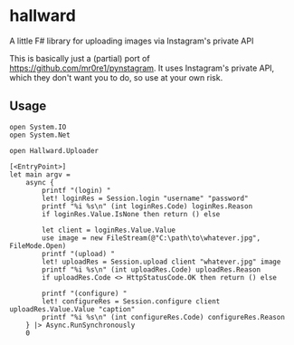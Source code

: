 # hallward
A little F# library for uploading images via Instagram's private API

This is basically just a (partial) port of https://github.com/mr0re1/pynstagram. It uses Instagram's private API, which they don't want you to do, so use at your own risk.

## Usage
    open System.IO
    open System.Net
    
    open Hallward.Uploader

    [<EntryPoint>]
    let main argv = 
        async {
            printf "(login) "
            let! loginRes = Session.login "username" "password"
            printf "%i %s\n" (int loginRes.Code) loginRes.Reason
            if loginRes.Value.IsNone then return () else

            let client = loginRes.Value.Value
            use image = new FileStream(@"C:\path\to\whatever.jpg", FileMode.Open)
            printf "(upload) "
            let! uploadRes = Session.upload client "whatever.jpg" image
            printf "%i %s\n" (int uploadRes.Code) uploadRes.Reason
            if uploadRes.Code <> HttpStatusCode.OK then return () else

            printf "(configure) "
            let! configureRes = Session.configure client uploadRes.Value.Value "caption"
            printf "%i %s\n" (int configureRes.Code) configureRes.Reason
        } |> Async.RunSynchronously
        0
